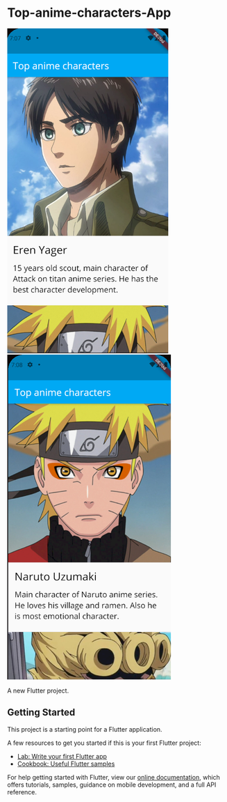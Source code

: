 # Top-anime-characters-App

![alt text](https://github.com/EraOfCoding/Top-anime-characters-app/blob/master/AppImages/Screenshot%202021-03-13%20190753.png?raw=true)
![alt text](https://github.com/EraOfCoding/Top-anime-characters-app/blob/master/AppImages/Screenshot%202021-03-13%20190809.png?raw=true)

A new Flutter project.

## Getting Started

This project is a starting point for a Flutter application.

A few resources to get you started if this is your first Flutter project:

- [Lab: Write your first Flutter app](https://flutter.dev/docs/get-started/codelab)
- [Cookbook: Useful Flutter samples](https://flutter.dev/docs/cookbook)

For help getting started with Flutter, view our
[online documentation](https://flutter.dev/docs), which offers tutorials,
samples, guidance on mobile development, and a full API reference.
